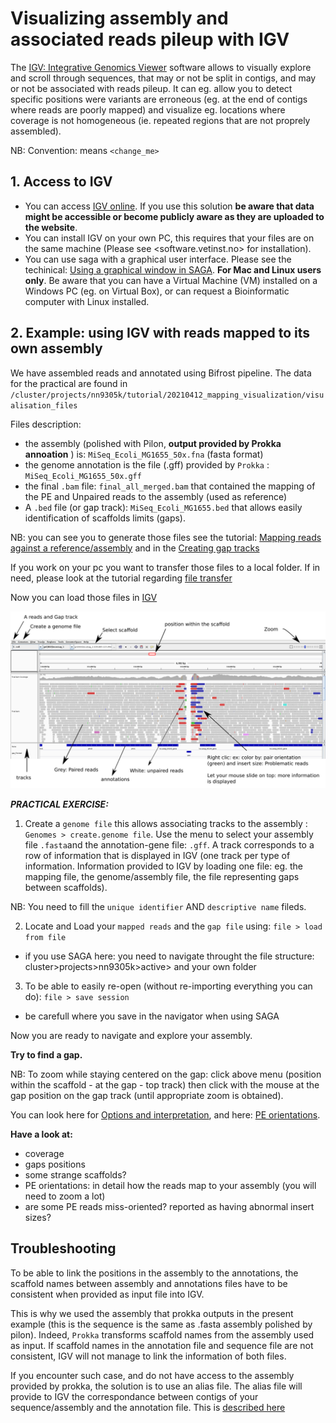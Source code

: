 # Visualizing assembly and associated reads pileup with IGV

 The [IGV: Integrative Genomics Viewer](http://software.broadinstitute.org/software/igv/home) software allows to visually explore and scroll through sequences, that may or not be split in contigs, and may or not be associated with reads pileup. It can eg. allow you to detect specific positions were variants are erroneous (eg. at the end of contigs where reads are poorly mapped) and visualize eg. locations where coverage is not homogeneous (ie. repeated regions that are not proprely assembled).

 NB: Convention: means `<change_me>`

## 1. Access to IGV

- You can access [IGV online](https://igv.org/app/). If you use this solution **be aware that data might be accessible or become publicly aware as they are uploaded to the website**.
- You can install IGV on your own PC, this requires that your files are on the same machine (Please see <software.vetinst.no> for installation).
- You can use saga with a graphical user interface. Please see the techinical: [Using a graphical window in SAGA](../technical/Saga_graphical_interface.md). **For Mac and Linux users only**. Be aware that you can have a Virtual Machine (VM) installed on a Windows PC (eg. on Virtual Box), or can request a Bioinformatic computer with Linux installed.

## 2. Example: using IGV with reads mapped to its own assembly

We have assembled reads and annotated using Bifrost pipeline. The data for the practical are found in  `/cluster/projects/nn9305k/tutorial/20210412_mapping_visualization/visualisation_files`

Files description:
- the assembly (polished with Pilon, **output provided by Prokka annoation** ) is: `MiSeq_Ecoli_MG1655_50x.fna` (fasta format)
- the genome annotation is the file (.gff) provided by `Prokka` : `MiSeq_Ecoli_MG1655_50x.gff`
- the final `.bam` file: `final_all_merged.bam` that contained the mapping of the PE and Unpaired reads to the assembly (used as reference)
- A `.bed` file (or gap track): `MiSeq_Ecoli_MG1655.bed` that allows easily identification of scaffolds limits (gaps).

NB: you can see you to generate those files see the tutorial: [Mapping reads against a reference/assembly](./Visualisation_assembly_reads_pileup_IGV.md) and in the [Creating gap tracks](./creating_file_visualize_gaps.md)

If you work on your pc you want to transfer those files to a local folder. If in need, please look at the tutorial regarding [file transfer](./transfering_files.md)

Now you can load those files in [IGV](https://software.broadinstitute.org/software/igv/)

![IGV](./IGV.png)


_**PRACTICAL EXERCISE:**_

1. Create a `genome file` this allows associating tracks to the assembly : `Genomes > create.genome file`. Use the menu to select your assembly file `.fasta`and the annotation-gene file: `.gff`.
A track corresponds to a row of information that is displayed in IGV (one track per type of information. Information provided to IGV by loading one file: eg. the mapping file, the genome/assembly file, the file representing gaps between scaffolds).

NB: You need to fill the `unique identifier` AND `descriptive name` fileds.

2. Locate and Load your `mapped reads` and the `gap file` using: `file > load from file`
  - if you use SAGA here: you need to navigate throught the file structure:  cluster>projects>nn9305k>active> and your own folder

3. To be able to easily re-open (without re-importing everything you can do): `file > save session`
  - be carefull where you save in the navigator when using SAGA

Now you are ready to navigate and explore your assembly.

**Try to find a gap.**

NB: To zoom while staying centered on the gap: click above menu (position within the scaffold - at the gap - top track) then click with the mouse at the gap position on the gap track (until appropriate zoom is obtained).

You can look here for [Options and interpretation](http://software.broadinstitute.org/software/igv/PopupMenus#AlignmentTrack),
and here: [PE orientations](http://software.broadinstitute.org/software/igv/interpreting_pair_orientations).

**Have a look at:**
- coverage
- gaps positions
- some strange scaffolds?
- PE orientations: in detail how the reads map to your assembly (you will need to zoom a lot)
- are some PE reads miss-oriented? reported as having abnormal insert sizes?

## Troubleshooting

To be able to link the positions in the assembly to the annotations, the scaffold names between assembly and annotations files have to be consistent when provided as input file into IGV.

This is why we used the assembly that prokka outputs in the present example (this is the sequence is the same as .fasta assembly polished by pilon). Indeed, `Prokka` transforms scaffold names from the assembly used as input. If scaffold names in the annotation file and sequence file are not consistent, IGV will not manage to link the information of both files.

If you encounter such case, and do not have access to the assembly provided by prokka, the solution is to use an alias file. The alias file will provide to IGV the correspondance between contigs of your sequence/assembly and the annotation file. This is [described here](https://software.broadinstitute.org/software/igv/LoadData/#aliasfile)
